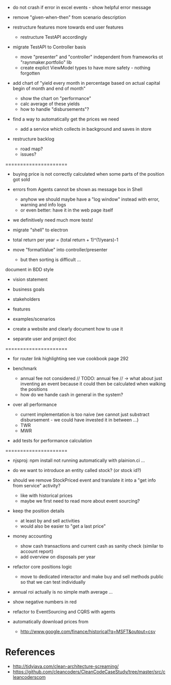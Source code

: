
- do not crash if error in excel events - show helpful error message

- remove "given-when-then" from scenario description

- restructure features more towards end user features
  - restructure TestAPI accordingly

- migrate TestAPI to Controller basis
  - move "presenter" and "controller" independent from frameworks ot "raynmaker.portfolio" lib
  - create explict ViewModel types to have more safety - nothing forgotten

- add chart of "yield every month in percentage based on actual capital begin of month and end of month"
  - show the chart on "performance"
  - calc average of these yields
  - how to handle "disbursements"?

- find a way to automatically get the prices we need
  - add a service which collects in background and saves in store

- restructure backlog
  - road map?
  - issues?

=====================

- buying price is not correctly calculated when some parts of the position got sold
- errors from Agents cannot be shown as message box in Shell
  - anyhow we should maybe have a "log window" instead with error, warning and info logs
  - or even better: have it in the web page itself
- we definitively need much more tests!

- migrate "shell" to electron

- total return per year = (total return + 1)^(1/years)-1


- move "formatValue" into controller/presenter
  - but then sorting is difficult ...

document in BDD style
- vision statement
- business goals
- stakeholders
- features
- examples/scenarios

- create a website and clearly document how to use it

- separate user and project doc

=====================

- for router link highlighting see vue cookbook page 292

- benchmark
  - annual fee not considered
    // TODO: annual fee
    // -> what about just inventing an event because it could then be calculated when walking the positions
  - how do we hande cash in general in the system?


- over all performance
  - current implementation is too naive (we cannot just substract disbursement - we could have invested it in between ...)
  - TWR
  - MWR

- add tests for performance calculation

=====================

- njsproj: npm install not running automatically with plainion.ci ...

- do we want to introduce an entity called stock? 
  (or stock id?)

- should we remove StockPriced event and translate it into a "get info from service" activity?
  - like with historical prices
  - maybe we first need to read more about event sourcing?

- keep the position details
  - at least by and sell activities
  - would also be easier to "get a last price"

- money accounting
  - show cash transactions and current cash as sanity check
    (similar to account report)
  - add overview on disposals per year

- refactor core positions logic
  - move to dedicated interactor and make buy and sell methods public so that we can test individually

- annual roi actually is no simple math average ...

- show negative numbers in red

- refactor to EventSourcing and CQRS with agents

- automatically download prices from
  - http://www.google.com/finance/historical?q=MSFT&output=csv


# References 

- http://tidyjava.com/clean-architecture-screaming/
- https://github.com/cleancoders/CleanCodeCaseStudy/tree/master/src/cleancoderscom

